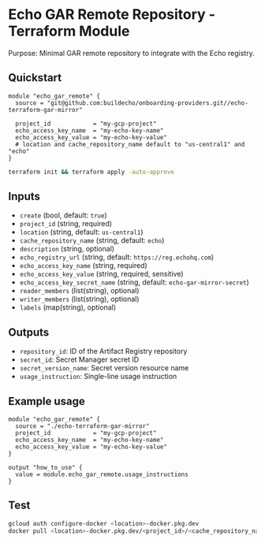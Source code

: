 # Echo GAR Remote Repository - Terraform Module

Purpose: Minimal GAR remote repository to integrate with the Echo registry.

## Quickstart

```hcl
module "echo_gar_remote" {
  source = "git@github.com:buildecho/onboarding-providers.git//echo-terraform-gar-mirror"

  project_id            = "my-gcp-project"
  echo_access_key_name  = "my-echo-key-name"
  echo_access_key_value = "my-echo-key-value"
  # location and cache_repository_name default to "us-central1" and "echo"
}
```

```bash
terraform init && terraform apply -auto-approve
```

## Inputs
- `create` (bool, default: `true`)
- `project_id` (string, required)
- `location` (string, default: `us-central1`)
- `cache_repository_name` (string, default: `echo`)
- `description` (string, optional)
- `echo_registry_url` (string, default: `https://reg.echohq.com`)
- `echo_access_key_name` (string, required)
- `echo_access_key_value` (string, required, sensitive)
- `echo_access_key_secret_name` (string, default: `echo-gar-mirror-secret`)
- `reader_members` (list(string), optional)
- `writer_members` (list(string), optional)
- `labels` (map(string), optional)

## Outputs
- `repository_id`: ID of the Artifact Registry repository
- `secret_id`: Secret Manager secret ID
- `secret_version_name`: Secret version resource name
- `usage_instruction`: Single-line usage instruction

## Example usage
```hcl
module "echo_gar_remote" {
  source = "./echo-terraform-gar-mirror"
  project_id            = "my-gcp-project"
  echo_access_key_name  = "my-echo-key-name"
  echo_access_key_value = "my-echo-key-value"
}

output "how_to_use" {
  value = module.echo_gar_remote.usage_instructions
}
```

## Test
```bash
gcloud auth configure-docker <location>-docker.pkg.dev
docker pull <location>-docker.pkg.dev/<project_id>/<cache_repository_name>/<image>:<tag>
```
